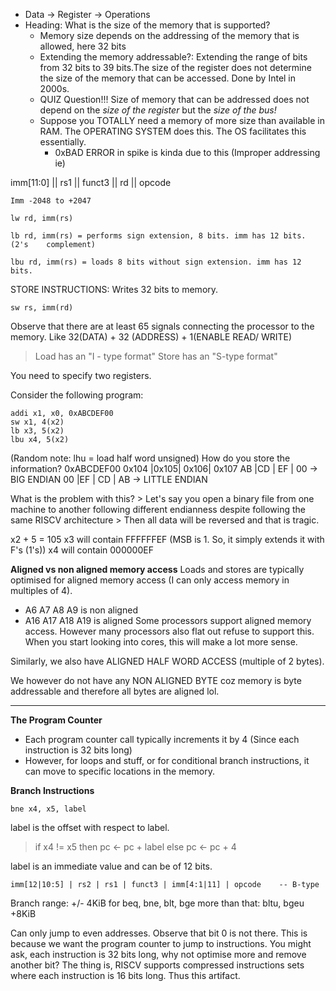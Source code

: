 - Data -> Register -> Operations
- Heading: What is the size of the memory that is supported?
	- Memory size depends on the addressing of the memory that is allowed, here 32 bits
	- Extending the memory addressable?: Extending the range of bits from 32 bits to 39 bits.The size of the register does not determine the size of the memory that can be accessed. Done by Intel in 2000s.
	- QUIZ Question!!! Size of memory that can be addressed does not depend on the *size of the register* but the *size of the bus!*
	- Suppose you TOTALLY need a memory of more size than available in RAM. The OPERATING SYSTEM does this. The OS facilitates this essentially. 
		- 0xBAD ERROR in spike is kinda due to this (Improper addressing ie)


imm[11:0] ||  rs1 || funct3 || rd || opcode

	Imm -2048 to +2047 

	lw rd, imm(rs)

	lb rd, imm(rs) = performs sign extension, 8 bits. imm has 12 bits. (2's    complement)

	lbu rd, imm(rs) = loads 8 bits without sign extension. imm has 12 bits.

STORE INSTRUCTIONS:
Writes 32 bits to memory.

	sw rs, imm(rd)

Observe that there are at least 65 signals connecting the processor to the memory. 
Like 32(DATA) + 32 (ADDRESS) + 1(ENABLE READ/ WRITE)

> Load has an "I - type format"
> Store has an "S-type format"

You need to specify two registers.


Consider the following program:

	addi x1, x0, 0xABCDEF00
	sw x1, 4(x2)
	lb x3, 5(x2)
	lbu x4, 5(x2)  


(Random note: lhu = load half word unsigned)
How do you store the information? 0xABCDEF00
0x104 |0x105| 0x106| 0x107
AB       |CD      | EF      | 00        -> BIG ENDIAN
00       |EF       | CD     | AB        -> LITTLE ENDIAN

What is the problem with this?
	> Let's say you open a binary file from one machine to another following different endianness despite following the same RISCV architecture
	> Then all data will be reversed and that is tragic.

x2 + 5 = 105
x3 will contain FFFFFFEF (MSB is 1. So, it simply extends it with F's (1's))
x4 will contain 000000EF

**Aligned vs non aligned memory access**
Loads and stores are typically optimised for aligned memory access (I can only access memory in multiples of 4). 
- A6 A7 A8 A9 is non aligned
- A16 A17 A18 A19 is aligned 
Some processors support aligned memory access. However many processors also flat out refuse to support this. When you start looking into cores, this will make a lot more sense.

Similarly, we also have ALIGNED HALF WORD ACCESS (multiple of 2 bytes).

We however do not have any NON ALIGNED BYTE coz memory is byte addressable and therefore all bytes are aligned lol.

*******

**The Program Counter**
- Each program counter call typically increments it by 4 (Since each instruction is 32 bits long)
- However, for loops and stuff, or for conditional branch instructions, it can move to specific locations in the memory.

**Branch Instructions**

	bne x4, x5, label
label is the offset with respect to label.
> if x4 != x5
> 	then 
> 		pc <- pc + label
> 	else
> 		pc <- pc + 4

label is an immediate value and can be of 12 bits.

	imm[12|10:5] | rs2 | rs1 | funct3 | imm[4:1|11] | opcode    -- B-type
Branch range: +/- 4KiB for beq, bne, blt, bge
more than that: bltu, bgeu +8KiB

Can only jump to even addresses. Observe that bit 0 is not there. This is  because we want the program counter to jump to instructions. 
You might ask, each instruction is 32 bits long, why not optimise more and remove another bit?
The thing is, RISCV supports compressed instructions sets where each instruction is 16 bits long. Thus this artifact.


